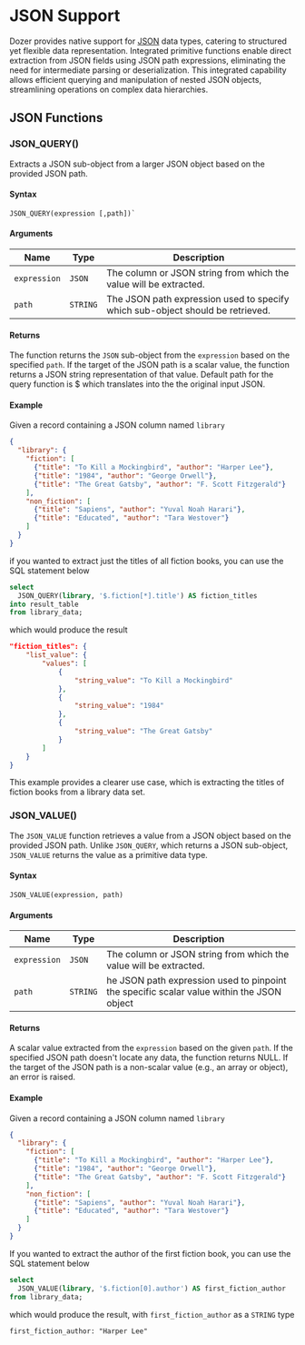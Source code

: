 # JSON Support

Dozer provides native support for [JSON](/transforming-data/data-types#other) data types, catering to structured yet flexible data representation. Integrated primitive functions enable direct extraction from JSON fields using JSON path expressions, eliminating the need for intermediate parsing or deserialization. This integrated capability allows efficient querying and manipulation of nested JSON objects, streamlining operations on complex data hierarchies.

## JSON Functions

### JSON_QUERY()
Extracts a JSON sub-object from a larger JSON object based on the provided JSON path.

#### Syntax
```
JSON_QUERY(expression [,path])`
```

#### Arguments
| Name         | Type       | Description                                               |
|--------------|------------|-----------------------------------------------------------|
| `expression` | `JSON`     | The column or JSON string from which the value will be extracted.  |
| `path`       | `STRING`   | The JSON path expression used to specify which sub-object should be retrieved. |

#### Returns
The function returns the `JSON` sub-object from the `expression` based on the specified `path`. If the target of the JSON path is a scalar value, the function returns a JSON string representation of that value.  Default path for the query function is $ which translates into the the original input JSON.

#### Example
Given a record containing a JSON column named `library`

```json
{
  "library": {
    "fiction": [
      {"title": "To Kill a Mockingbird", "author": "Harper Lee"},
      {"title": "1984", "author": "George Orwell"},
      {"title": "The Great Gatsby", "author": "F. Scott Fitzgerald"}
    ],
    "non_fiction": [
      {"title": "Sapiens", "author": "Yuval Noah Harari"},
      {"title": "Educated", "author": "Tara Westover"}
    ]
  }
}
```

if you wanted to extract just the titles of all fiction books, you can use the SQL statement below

```sql
select
  JSON_QUERY(library, '$.fiction[*].title') AS fiction_titles
into result_table
from library_data;
```

which would produce the result
```json
"fiction_titles": {
    "list_value": {
        "values": [
            {
                "string_value": "To Kill a Mockingbird"
            },
            {
                "string_value": "1984"
            },
            {
                "string_value": "The Great Gatsby"
            }
        ]
    }
}
```

This example provides a clearer use case, which is extracting the titles of fiction books from a library data set.


### JSON_VALUE()
The `JSON_VALUE` function retrieves a value from a JSON object based on the provided JSON path. Unlike `JSON_QUERY`, which returns a JSON sub-object, `JSON_VALUE` returns the value as a primitive data type.

#### Syntax
```
JSON_VALUE(expression, path)
```

#### Arguments
| Name         | Type       | Description                                               |
|--------------|------------|-----------------------------------------------------------|
| `expression` | `JSON`     | The column or JSON string from which the value will be extracted.  |
| `path`       | `STRING`   | he JSON path expression used to pinpoint the specific scalar value within the JSON object |

#### Returns
A scalar value extracted from the `expression` based on the given `path`. If the specified JSON path doesn't locate any data, the function returns NULL. If the target of the JSON path is a non-scalar value (e.g., an array or object), an error is raised.

#### Example
Given a record containing a JSON column named `library`

```json
{
  "library": {
    "fiction": [
      {"title": "To Kill a Mockingbird", "author": "Harper Lee"},
      {"title": "1984", "author": "George Orwell"},
      {"title": "The Great Gatsby", "author": "F. Scott Fitzgerald"}
    ],
    "non_fiction": [
      {"title": "Sapiens", "author": "Yuval Noah Harari"},
      {"title": "Educated", "author": "Tara Westover"}
    ]
  }
}
```

If you wanted to extract the author of the first fiction book, you can use the SQL statement below
```sql
select
  JSON_VALUE(library, '$.fiction[0].author') AS first_fiction_author
from library_data;
```
which would produce the result, with `first_fiction_author` as a `STRING` type
```
first_fiction_author: "Harper Lee"
```